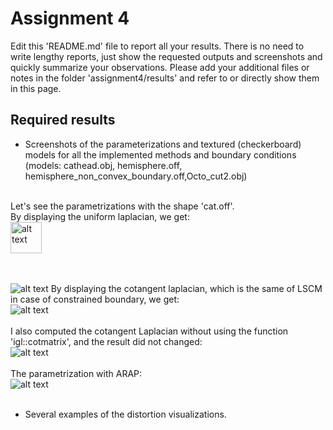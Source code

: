 # Assignment 4

Edit this 'README.md' file to report all your results. There is no need to write lengthy reports, just show the requested outputs and screenshots and quickly summarize your observations. Please add your additional files or notes in the folder 'assignment4/results' and refer to or directly show them in this page.


## Required results

* Screenshots of the parameterizations and textured (checkerboard) models for all the implemented methods and boundary conditions (models: cathead.obj, hemisphere.off, hemisphere_non_convex_boundary.off,Octo_cut2.obj)

<br>
Let's see the parametrizations with the shape 'cat.off'.<br>
By displaying the uniform laplacian, we get:<br>
<img src="https://github.com/eth-igl/gp20-alessiapacca/blob/master/assignment4/results/cat1.png" alt="alt text" width="50" height="50"> <br>

<br><br>
![alt text](https://github.com/eth-igl/gp20-alessiapacca/blob/master/assignment4/results/cat1.png)
By displaying the cotangent laplacian, which is the same of LSCM in case of constrained boundary, we get:<br>
![alt text](https://github.com/eth-igl/gp20-alessiapacca/blob/master/assignment4/results/cat2_3.png) <br><br>
I also computed the cotangent Laplacian without using the function 'igl::cotmatrix', and the result did not changed: <br>
![alt text](https://github.com/eth-igl/gp20-alessiapacca/blob/master/assignment4/results/cat2_3_cotlap.png) <br><br>
The parametrization with ARAP: <br>
![alt text](https://github.com/eth-igl/gp20-alessiapacca/blob/master/assignment4/results/cat4.png) <br><br>




* Several examples of the distortion visualizations.


